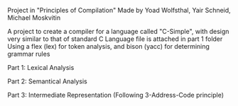 Project in "Principles of Compilation"
Made by Yoad Wolfsthal, Yair Schneid, Michael Moskvitin

A project to create a compiler for a language called "C-Simple", with design very similar to that of standard C
Language file is attached in part 1 folder
Using a flex (lex) for token analysis, and bison (yacc) for determining grammar rules

Part 1: Lexical Analysis

Part 2: Semantical Analysis

Part 3: Intermediate Representation (Following 3-Address-Code principle)
